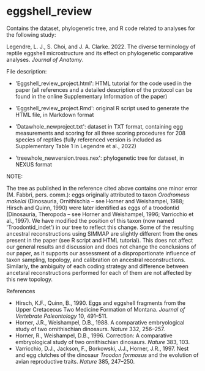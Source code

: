 # eggshell_review

Contains the dataset, phylogenetic tree, and R code related to analyses for the following study:

Legendre, L. J., S. Choi, and J. A. Clarke. 2022. The diverse terminology of reptile eggshell microstructure and its effect on phylogenetic comparative analyses. <i>Journal of Anatomy</i>.

File description:

- 'Eggshell_review_project.html': HTML tutorial for the code used in the paper (all references and a detailed description of the protocol can be found in the online Supplementary Information of the paper)

- 'Eggshell_review_project.Rmd': original R script used to generate the HTML file, in Markdown format

- 'Datawhole_newproject.txt': dataset in TXT format, containing egg measurements and scoring for all three scoring procedures for 208 species of reptiles (fully referenced version is included as Supplementary Table 1 in Legendre et al., 2022)

- 'treewhole_newversion.trees.nex': phylogenetic tree for dataset, in NEXUS format

NOTE:

The tree as published in the reference cited above contains one minor error (M. Fabbri, pers. comm.): eggs originally attributed to taxon <i>Orodromeus makelai</i> (Dinosauria, Ornithischia – see Horner and Weishampel, 1988; Hirsch and Quinn, 1990) were later identified as eggs of a troodontid (Dinosauria, Theropoda – see Horner and Weishampel, 1996; Varricchio et al., 1997). We have modified the position of this taxon (now named 'Troodontid_indet') in our tree to reflect this change.
Some of the resulting ancestral reconstructions using SIMMAP are slightly different from the ones present in the paper (see R script and HTML tutorial). This does not affect our general results and discussion and does not change the conclusions of our paper, as it supports our assessment of a disproportionate influence of taxon sampling, topology, and calibration on ancestral reconstructions. Similarly, the ambiguity of each coding strategy and difference between ancetsral reconstructions performed for each of them are not affected by this new topology.

References
- Hirsch, K.F., Quinn, B., 1990. Eggs and eggshell fragments from the Upper Cretaceous Two Medicine Formation of Montana. <i>Journal of Vertebrate Paleontology</i> 10, 491–511. 
- Horner, J.R., Weishampel, D.B., 1988. A comparative embryological study of two ornithischian dinosaurs. <i>Nature</i> 332, 256–257.
- Horner, R., Weishampel, D.B., 1996. Correction: A comparative embryological study of two ornithischian dinosaurs. <i>Nature</i> 383, 103.
- Varricchio, D.J., Jackson, F., Borkowski, J.J., Horner, J.R., 1997. Nest and egg clutches of the dinosaur <i>Troodon formosus</i> and the evolution of avian reproductive traits. <i>Nature</i> 385, 247–250.

